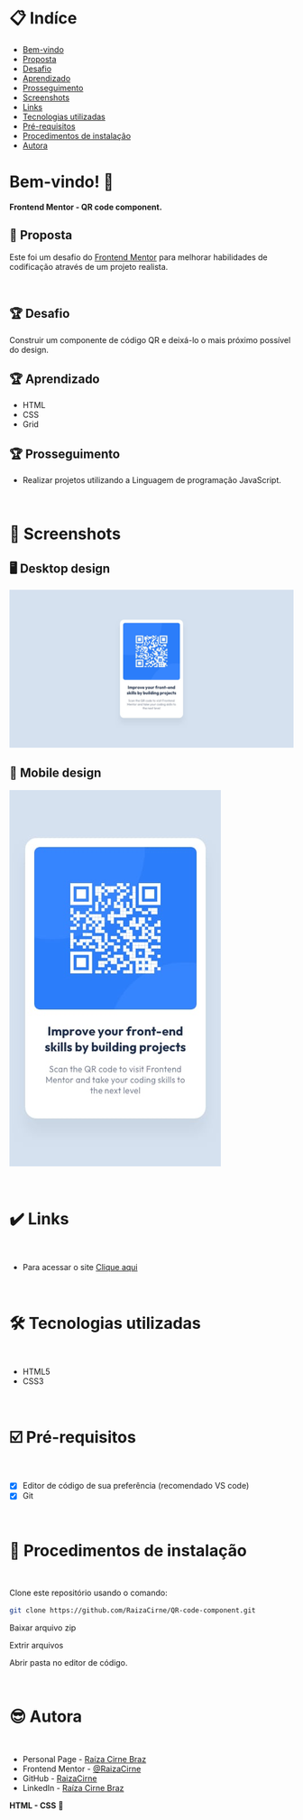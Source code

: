 # 📋 Indíce

- [Bem-vindo](#id01)
- [Proposta](#id02)
- [Desafio](#id03)
- [Aprendizado](#id04)
- [Prosseguimento](id05)
- [Screenshots](#id06)
- [Links](#id07)
- [Tecnologias utilizadas](#id08)
- [Pré-requisitos](#id09)
- [Procedimentos de instalação](#id010)
- [Autora](#id011)

# Bem-vindo! 👋 <a name="id01"></a>

**Frontend Mentor - QR code component.**
<br />

## 🚀 Proposta <a name="id02"></a>

Este foi um desafio do [Frontend Mentor](https://www.frontendmentor.io)  para melhorar habilidades de codificação através de um projeto realista. 

<br />

## :trophy: Desafio <a name="#id03"></a>

Construir um componente de código QR e deixá-lo o mais próximo possível do design.

## :trophy: Aprendizado <a name="#id04"></a>

- HTML 
- CSS
- Grid

## :trophy: Prosseguimento <a name="id05"></a>

- Realizar projetos utilizando a Linguagem de programação JavaScript.

<br />

# :camera_flash: Screenshots <a name="id06"></a>

## :desktop_computer: Desktop design

![Design preview desktop](./design/desktop-design.jpg)

## :iphone: Mobile design

![Design preview mobile](./design/mobile-design.jpg)

<br />

# :heavy_check_mark: Links <a name="id07"></a>

<br />

- Para acessar o site [Clique aqui](https://dancing-lolly-44932a.netlify.app/)

<br />

# 🛠 Tecnologias utilizadas <a name="id08"></a>

<br />

- HTML5
- CSS3

<br />

# ☑️ Pré-requisitos <a name="id09"></a>

<br />

- [x] Editor de código de sua preferência (recomendado VS code)
- [x] Git

<br />

# 📝 Procedimentos de instalação <a name="id010"></a>

<br />

Clone este repositório usando o comando:

```bash
git clone https://github.com/RaizaCirne/QR-code-component.git
```

Baixar arquivo zip

Extrir arquivos

Abrir pasta no editor de código.

<br />

# :sunglasses: Autora <a name="id011"></a>

<br />

- Personal Page - [Raíza Cirne Braz](https://lively-kangaroo-a1eaa7.netlify.app/)
- Frontend Mentor - [@RaizaCirne](https://www.frontendmentor.io/profile/RaizaCirne)
- GitHub - [RaizaCirne](https://github.com/RaizaCirne)
- LinkedIn - [Raíza Cirne Braz](https://www.linkedin.com/in/ra%C3%ADzacirne/)

**HTML - CSS** 🚀
